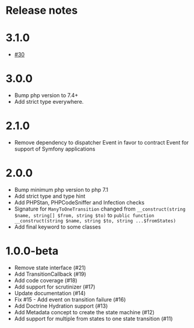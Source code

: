 # Release notes

# 3.1.0

* [#30](https://github.com/yvoyer/php-state/pull/30)

# 3.0.0

* Bump php version to 7.4+
* Add strict type everywhere.

# 2.1.0

* Remove dependency to dispatcher Event in favor to contract Event for support of Symfony applications

# 2.0.0

* Bump minimum php version to php 7.1
* Add strict type and type hint 
* Add PHPStan, PHPCodeSniffer and Infection checks
* Signature for `ManyToOneTransition` changed from `__construct(string $name, string[] $from, string $to)` to `public function __construct(string $name, string $to, string ...$fromStates)`
* Add final keyword to some classes

# 1.0.0-beta

* Remove state interface (#21)
* Add TransitionCallback (#19)
* Add code coverage (#18)
* Add support for scrutinizer (#17)
* Update documentation (#14)
* Fix #15 - Add event on transition failure (#16)
* Add Doctrine Hydration support (#13)
* Add Metadata concept to create the state machine (#12)
* Add support for multiple from states to one state transition (#11)
